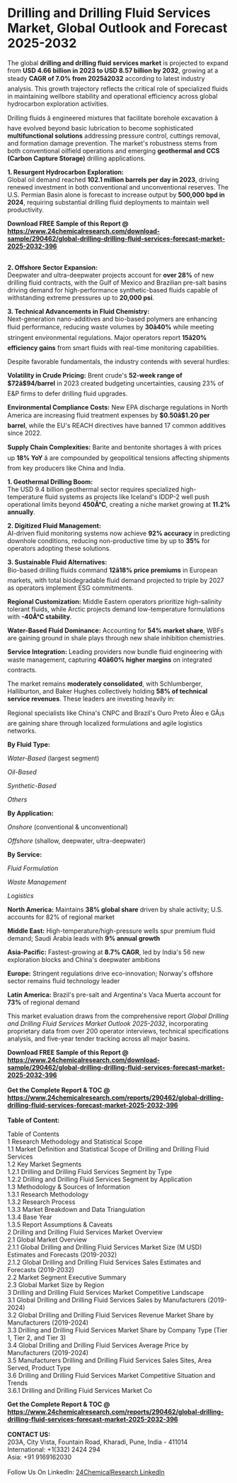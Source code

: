 <h1>Drilling and Drilling Fluid Services Market, Global Outlook and Forecast 2025-2032</h1><p>The global <strong>drilling and drilling fluid services market</strong> is projected to expand from <strong>USD 4.66 billion in 2023 to USD 8.57 billion by 2032</strong>, growing at a steady <strong>CAGR of 7.0% from 2025â2032</strong> according to latest industry analysis. This growth trajectory reflects the critical role of specialized fluids in maintaining wellbore stability and operational efficiency across global hydrocarbon exploration activities.</p><p>Drilling fluids â engineered mixtures that facilitate borehole excavation â have evolved beyond basic lubrication to become sophisticated <strong>multifunctional solutions</strong> addressing pressure control, cuttings removal, and formation damage prevention. The market's robustness stems from both conventional oilfield operations and emerging <strong>geothermal and CCS (Carbon Capture Storage)</strong> drilling applications.</p><p><strong>1. Resurgent Hydrocarbon Exploration:</strong><br>
Global oil demand reached <strong>102.1 million barrels per day in 2023</strong>, driving renewed investment in both conventional and unconventional reserves. The U.S. Permian Basin alone is forecast to increase output by <strong>500,000 bpd in 2024</strong>, requiring substantial drilling fluid deployments to maintain well productivity.</p><div><b>Download FREE Sample of this Report @ 
            <a href="https://www.24chemicalresearch.com/download-sample/290462/global-drilling-drilling-fluid-services-forecast-market-2025-2032-396">
            https://www.24chemicalresearch.com/download-sample/290462/global-drilling-drilling-fluid-services-forecast-market-2025-2032-396</a></b></div><br><p><strong>2. Offshore Sector Expansion:</strong><br>
Deepwater and ultra-deepwater projects account for <strong>over 28%</strong> of new drilling fluid contracts, with the Gulf of Mexico and Brazilian pre-salt basins driving demand for high-performance synthetic-based fluids capable of withstanding extreme pressures up to <strong>20,000 psi</strong>.</p><p><strong>3. Technical Advancements in Fluid Chemistry:</strong><br>
Next-generation nano-additives and bio-based polymers are enhancing fluid performance, reducing waste volumes by <strong>30â40%</strong> while meeting stringent environmental regulations. Major operators report <strong>15â20% efficiency gains</strong> from smart fluids with real-time monitoring capabilities.</p><p>Despite favorable fundamentals, the industry contends with several hurdles:</p><p><strong>Volatility in Crude Pricing:</strong> Brent crude's <strong>52-week range of $72â$94/barrel</strong> in 2023 created budgeting uncertainties, causing 23% of E&amp;P firms to defer drilling fluid upgrades.</p><p><strong>Environmental Compliance Costs:</strong> New EPA discharge regulations in North America are increasing fluid treatment expenses by <strong>$0.50â$1.20 per barrel</strong>, while the EU's REACH directives have banned 17 common additives since 2022.</p><p><strong>Supply Chain Complexities:</strong> Barite and bentonite shortages â with prices up <strong>18% YoY</strong> â are compounded by geopolitical tensions affecting shipments from key producers like China and India.</p><p><strong>1. Geothermal Drilling Boom:</strong><br>
The USD 9.4 billion geothermal sector requires specialized high-temperature fluid systems as projects like Iceland's IDDP-2 well push operational limits beyond <strong>450Â°C</strong>, creating a niche market growing at <strong>11.2% annually</strong>.</p><p><strong>2. Digitized Fluid Management:</strong><br>
AI-driven fluid monitoring systems now achieve <strong>92% accuracy</strong> in predicting downhole conditions, reducing non-productive time by up to <strong>35%</strong> for operators adopting these solutions.</p><p><strong>3. Sustainable Fluid Alternatives:</strong><br>
Bio-based drilling fluids command <strong>12â18% price premiums</strong> in European markets, with total biodegradable fluid demand projected to triple by 2027 as operators implement ESG commitments.</p><p><strong>Regional Customization:</strong> Middle Eastern operators prioritize high-salinity tolerant fluids, while Arctic projects demand low-temperature formulations with <strong>-40Â°C stability</strong>.</p><p><strong>Water-Based Fluid Dominance:</strong> Accounting for <strong>54% market share</strong>, WBFs are gaining ground in shale plays through new shale inhibition chemistries.</p><p><strong>Service Integration:</strong> Leading providers now bundle fluid engineering with waste management, capturing <strong>40â60% higher margins</strong> on integrated contracts.</p><p>The market remains <strong>moderately consolidated</strong>, with Schlumberger, Halliburton, and Baker Hughes collectively holding <strong>58% of technical service revenues</strong>. These leaders are investing heavily in:</p><p>Regional specialists like China's CNPC and Brazil's Ouro Preto Ãleo e GÃ¡s are gaining share through localized formulations and agile logistics networks.</p><p><strong>By Fluid Type:</strong></p><p><em>Water-Based</em> (largest segment)</p><p><em>Oil-Based</em></p><p><em>Synthetic-Based</em></p><p><em>Others</em></p><p><strong>By Application:</strong></p><p><em>Onshore</em> (conventional &amp; unconventional)</p><p><em>Offshore</em> (shallow, deepwater, ultra-deepwater)</p><p><strong>By Service:</strong></p><p><em>Fluid Formulation</em></p><p><em>Waste Management</em></p><p><em>Logistics</em></p><p><strong>North America:</strong> Maintains <strong>38% global share</strong> driven by shale activity; U.S. accounts for 82% of regional market</p><p><strong>Middle East:</strong> High-temperature/high-pressure wells spur premium fluid demand; Saudi Arabia leads with <strong>9% annual growth</strong></p><p><strong>Asia-Pacific:</strong> Fastest-growing at <strong>8.7% CAGR</strong>, led by India's 56 new exploration blocks and China's deepwater ambitions</p><p><strong>Europe:</strong> Stringent regulations drive eco-innovation; Norway's offshore sector remains fluid technology leader</p><p><strong>Latin America:</strong> Brazil's pre-salt and Argentina's Vaca Muerta account for <strong>73%</strong> of regional demand</p><p>This market evaluation draws from the comprehensive report <em>Global Drilling and Drilling Fluid Services Market Outlook 2025-2032</em>, incorporating proprietary data from over 200 operator interviews, technical specifications analysis, and five-year tender tracking across all major basins.</p><div><b>Download FREE Sample of this Report @ 
            <a href="https://www.24chemicalresearch.com/download-sample/290462/global-drilling-drilling-fluid-services-forecast-market-2025-2032-396">
            https://www.24chemicalresearch.com/download-sample/290462/global-drilling-drilling-fluid-services-forecast-market-2025-2032-396</a></b></div><br><div><b>Get the Complete Report & TOC @ 
            <a href="https://www.24chemicalresearch.com/reports/290462/global-drilling-drilling-fluid-services-forecast-market-2025-2032-396">
            https://www.24chemicalresearch.com/reports/290462/global-drilling-drilling-fluid-services-forecast-market-2025-2032-396</a></b></div><br>
            <b>Table of Content:</b><p>Table of Contents<br />
1 Research Methodology and Statistical Scope<br />
1.1 Market Definition and Statistical Scope of Drilling and Drilling Fluid Services<br />
1.2 Key Market Segments<br />
1.2.1 Drilling and Drilling Fluid Services Segment by Type<br />
1.2.2 Drilling and Drilling Fluid Services Segment by Application<br />
1.3 Methodology & Sources of Information<br />
1.3.1 Research Methodology<br />
1.3.2 Research Process<br />
1.3.3 Market Breakdown and Data Triangulation<br />
1.3.4 Base Year<br />
1.3.5 Report Assumptions & Caveats<br />
2 Drilling and Drilling Fluid Services Market Overview<br />
2.1 Global Market Overview<br />
2.1.1 Global Drilling and Drilling Fluid Services Market Size (M USD) Estimates and Forecasts (2019-2032)<br />
2.1.2 Global Drilling and Drilling Fluid Services Sales Estimates and Forecasts (2019-2032)<br />
2.2 Market Segment Executive Summary<br />
2.3 Global Market Size by Region<br />
3 Drilling and Drilling Fluid Services Market Competitive Landscape<br />
3.1 Global Drilling and Drilling Fluid Services Sales by Manufacturers (2019-2024)<br />
3.2 Global Drilling and Drilling Fluid Services Revenue Market Share by Manufacturers (2019-2024)<br />
3.3 Drilling and Drilling Fluid Services Market Share by Company Type (Tier 1, Tier 2, and Tier 3)<br />
3.4 Global Drilling and Drilling Fluid Services Average Price by Manufacturers (2019-2024)<br />
3.5 Manufacturers Drilling and Drilling Fluid Services Sales Sites, Area Served, Product Type<br />
3.6 Drilling and Drilling Fluid Services Market Competitive Situation and Trends<br />
3.6.1 Drilling and Drilling Fluid Services Market Co</p><div><b>Get the Complete Report & TOC @ 
            <a href="https://www.24chemicalresearch.com/reports/290462/global-drilling-drilling-fluid-services-forecast-market-2025-2032-396">
            https://www.24chemicalresearch.com/reports/290462/global-drilling-drilling-fluid-services-forecast-market-2025-2032-396</a></b></div><br><b>CONTACT US:</b><br>
            203A, City Vista, Fountain Road, Kharadi, Pune, India - 411014<br>
            International: +1(332) 2424 294<br>
            Asia: +91 9169162030 <br><br>
            Follow Us On LinkedIn: <a href="https://www.linkedin.com/company/24chemicalresearch/">24ChemicalResearch LinkedIn</a>